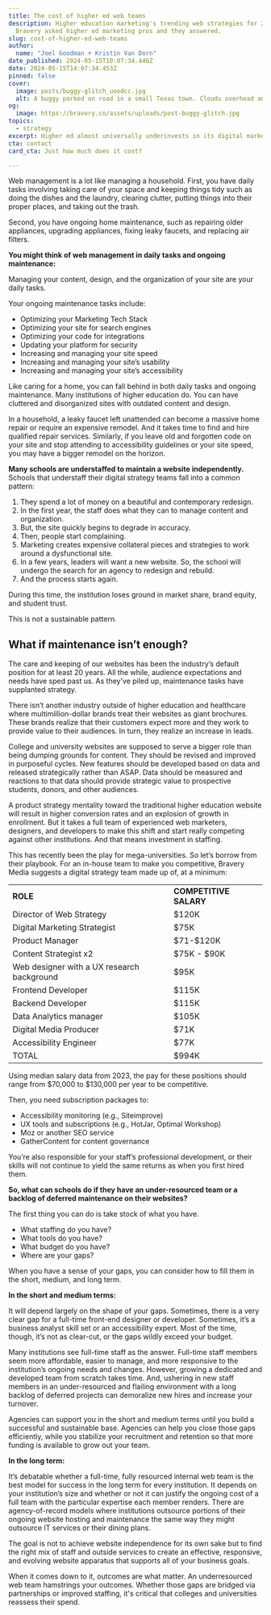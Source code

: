 ```yaml
---
title: The cost of higher ed web teams
description: Higher education marketing's trending web strategies for 2024.
  Bravery asked higher ed marketing pros and they answered.
slug: cost-of-higher-ed-web-teams
author:
  name: "Joel Goodman + Kristin Van Dorn"
date_published: 2024-05-15T10:07:34.446Z
date: 2024-05-15T14:07:34.453Z
pinned: false
cover:
  image: posts/buggy-glitch_uoodcc.jpg
  alt: A buggy parked on road in a small Texas town. Clouds overhead and old buildings on either side. Glitched out.
og:
  image: https://bravery.co/assets/uploads/post-buggy-glitch.jpg
topics:
  - strategy
excerpt: Higher ed almost universally underinvests in its digital marketing team.
cta: contact
card_cta: Just how much does it cost?

---
```

Web management is a lot like managing a household. First, you have daily tasks involving taking care of your space and keeping things tidy such as doing the dishes and the laundry, clearing clutter, putting things into their proper places, and taking out the trash.

Second, you have ongoing home maintenance, such as repairing older appliances, upgrading appliances, fixing leaky faucets, and replacing air filters.

**You might think of web management in daily tasks and ongoing maintenance:**

Managing your content, design, and the organization of your site are your daily tasks.

Your ongoing maintenance tasks include:

* Optimizing your Marketing Tech Stack
* Optimizing your site for search engines
* Optimizing your code for integrations
* Updating your platform for security
* Increasing and managing your site speed
* Increasing and managing your site’s usability
* Increasing and managing your site’s accessibility

Like caring for a home, you can fall behind in both daily tasks and ongoing maintenance. Many institutions of higher education do. You can have cluttered and disorganized sites with outdated content and design.

In a household, a leaky faucet left unattended can become a massive home repair or require an expensive remodel. And it takes time to find and hire qualified repair services. Similarly, if you leave old and forgotten code on your site and stop attending to accessibility guidelines or your site speed, you may have a bigger remodel on the horizon.

**Many schools are understaffed to maintain a website independently.** Schools that understaff their digital strategy teams fall into a common pattern:

1. They spend a lot of money on a beautiful and contemporary redesign.
2. In the first year, the staff does what they can to manage content and organization.
3. But, the site quickly begins to degrade in accuracy.
4. Then, people start complaining.
5. Marketing creates expensive collateral pieces and strategies to work around a dysfunctional site.
6. In a few years, leaders will want a new website. So, the school will undergo the search for an agency to redesign and rebuild.
7. And the process starts again.

During this time, the institution loses ground in market share, brand equity, and student trust.

This is not a sustainable pattern.

## What if maintenance isn’t enough?

The care and keeping of our websites has been the industry’s default position for at least 20 years. All the while, audience expectations and needs have sped past us. As they’ve piled up, maintenance tasks have supplanted strategy.

There isn’t another industry outside of higher education and healthcare where multimillion-dollar brands treat their websites as giant brochures. These brands realize that their customers expect more and they work to provide value to their audiences. In turn, they realize an increase in leads.

College and university websites are supposed to serve a bigger role than being dumping grounds for content. They should be revised and improved in purposeful cycles. New features should be developed based on data and released strategically rather than ASAP. Data should be measured and reactions to that data should provide strategic value to prospective students, donors, and other audiences.

A product strategy mentality toward the traditional higher education website will result in higher conversion rates and an explosion of growth in enrollment. But it takes a full team of experienced web marketers, designers, and developers to make this shift and start really competing against other institutions. And that means investment in staffing.

This has recently been the play for mega-universities. So let’s borrow from their playbook. For an in-house team to make you competitive, Bravery Media suggests a digital strategy team made up of, at a minimum:

<table>
  <tr>
   <td><strong>ROLE</strong>
   </td>
   <td><strong>COMPETITIVE SALARY </strong>
   </td>
  </tr>
  <tr>
   <td>Director of Web Strategy
   </td>
   <td>$120K
   </td>
  </tr>
  <tr>
   <td>Digital Marketing Strategist
   </td>
   <td>$75K
   </td>
  </tr>
  <tr>
   <td>Product Manager
   </td>
   <td>$71-$120K
   </td>
  </tr>
  <tr>
   <td>Content Strategist x2
   </td>
   <td>$75K - $90K
   </td>
  </tr>
  <tr>
   <td>Web designer with a UX research background
   </td>
   <td>$95K
   </td>
  </tr>
  <tr>
   <td>Frontend Developer
   </td>
   <td>$115K
   </td>
  </tr>
  <tr>
   <td>Backend Developer
   </td>
   <td>$115K
   </td>
  </tr>
  <tr>
   <td>Data Analytics manager
   </td>
   <td>$105K
   </td>
  </tr>
  <tr>
   <td>Digital Media Producer
   </td>
   <td>$71K
   </td>
  </tr>
  <tr>
   <td>Accessibility Engineer
   </td>
   <td>$77K
   </td>
  </tr>
  <tr>
   <td>TOTAL
   </td>
   <td>$994K
   </td>
  </tr>
</table>

Using median salary data from 2023, the pay for these positions should range from $70,000 to $130,000 per year to be competitive.

Then, you need subscription packages to:

* Accessibility monitoring (e.g., Siteimprove)
* UX tools and subscriptions (e.g., HotJar, Optimal Workshop)
* Moz or another SEO service
* GatherContent for content governance

You’re also responsible for your staff’s professional development, or their skills will not continue to yield the same returns as when you first hired them.

**So, what can schools do if they have an under-resourced team or a backlog of deferred maintenance on their websites?**

The first thing you can do is take stock of what you have.

* What staffing do you have?
* What tools do you have?
* What budget do you have?
* Where are your gaps?

When you have a sense of your gaps, you can consider how to fill them in the short, medium, and long term.

**In the short and medium terms:**

It will depend largely on the shape of your gaps. Sometimes, there is a very clear gap for a full-time front-end designer or developer. Sometimes, it’s a business analyst skill set or an accessibility expert. Most of the time, though, it’s not as clear-cut, or the gaps wildly exceed your budget.

Many institutions see full-time staff as the answer. Full-time staff members seem more affordable, easier to manage, and more responsive to the institution’s ongoing needs and changes. However, growing a dedicated and developed team from scratch takes time. And, ushering in new staff members in an under-resourced and flailing environment with a long backlog of deferred projects can demoralize new hires and increase your turnover.

Agencies can support you in the short and medium terms until you build a successful and sustainable base. Agencies can help you close those gaps efficiently, while you stabilize your recruitment and retention so that more funding is available to grow out your team.

**In the long term:**

It’s debatable whether a full-time, fully resourced internal web team is the best model for success in the long term for every institution. It depends on your institution’s size and whether or not it can justify the ongoing cost of a full team with the particular expertise each member renders. There are agency-of-record models where institutions outsource portions of their ongoing website hosting and maintenance the same way they might outsource IT services or their dining plans.

The goal is not to achieve website independence for its own sake but to find the right mix of staff and outside services to create an effective, responsive, and evolving website apparatus that supports all of your business goals.

When it comes down to it, outcomes are what matter. An underresourced web team hamstrings your outcomes. Whether those gaps are bridged via partnerships or improved staffing, it's critical that colleges and universities reassess their spend.
